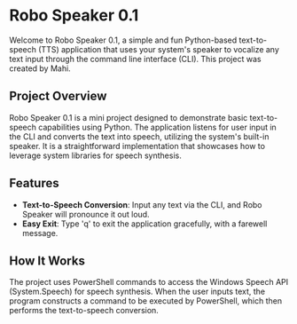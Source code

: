 # Robo Speaker 0.1

Welcome to Robo Speaker 0.1, a simple and fun Python-based text-to-speech (TTS) application that uses your system's speaker to vocalize any text input through the command line interface (CLI). This project was created by Mahi.

## Project Overview

Robo Speaker 0.1 is a mini project designed to demonstrate basic text-to-speech capabilities using Python. The application listens for user input in the CLI and converts the text into speech, utilizing the system's built-in speaker. It is a straightforward implementation that showcases how to leverage system libraries for speech synthesis.

## Features

- **Text-to-Speech Conversion**: Input any text via the CLI, and Robo Speaker will pronounce it out loud.
- **Easy Exit**: Type 'q' to exit the application gracefully, with a farewell message.

## How It Works
The project uses PowerShell commands to access the Windows Speech API (System.Speech) for speech synthesis. When the user inputs text, the program constructs a command to be executed by PowerShell, which then performs the text-to-speech conversion.
